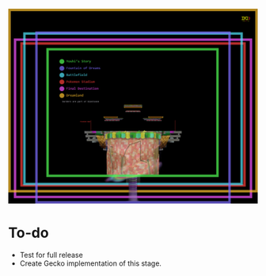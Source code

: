 ![v0.7a](test.png "v0.7a")
# To-do
* Test for full release
* Create Gecko implementation of this stage.